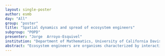 ```yaml
---
layout: single-poster
author: esmb
day: "All"
group: "poster"
title: "Spatial dynamics and spread of ecosystem engineers"
subgroup: "POPD"
presenter: "Jorge  Arroyo-Esquivel"
institution: "Department of Mathematics, University of California Davis"
abstract: "Ecosystem engineers are organisms characterized by interacting with other organisms thorough physical modifications of modifying their habitat. Examples of ecosystem engineers include Spartina alterniflora cordgrass or the zebra mussel Dreissena polymorpha. For both of these, the effect of modifying the environment can be non-local, affecting other regions farther away from the region populated by the ecosystem engineer. This shows the importance of understanding the population dynamics of ecosystem engineers in a spatial context. To do this we have developed the simplest spatially explicit model possible of ecosystem engineers, incorporating two local populations. We use this model to understand the relationship between dispersal and engineering effects, both at local and regional scales. Our main result is that the delayed Allee effect induced in the nonspatial model is extended to the spatial model, so the spread dynamics of an ecosystem engineer can be similar to the Allee case. However, there are more complex possibilities due to the effect of the environment modification."
---
```

